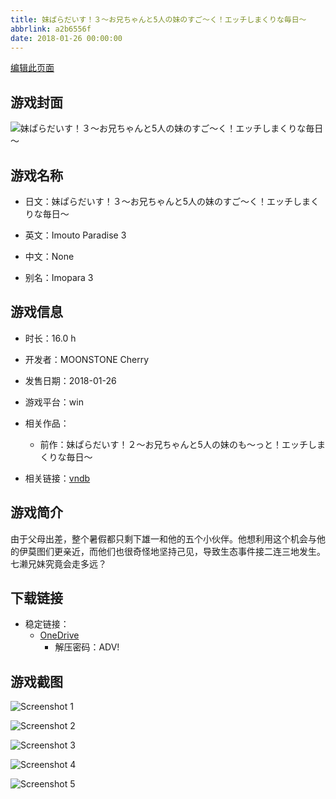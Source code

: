 ```yaml
---
title: 妹ぱらだいす！３～お兄ちゃんと5人の妹のすご～く！エッチしまくりな毎日～
abbrlink: a2b6556f
date: 2018-01-26 00:00:00
---
```

[编辑此页面](https://github.com/ACG-3/ADV3-source/blob/main/source/_posts/games/%E5%A6%B9%E3%81%B1%E3%82%89%E3%81%A0%E3%81%84%E3%81%99%EF%BC%81%EF%BC%93%EF%BD%9E%E3%81%8A%E5%85%84%E3%81%A1%E3%82%83%E3%82%93%E3%81%A85%E4%BA%BA%E3%81%AE%E5%A6%B9%E3%81%AE%E3%81%99%E3%81%94%EF%BD%9E%E3%81%8F%EF%BC%81%E3%82%A8%E3%83%83%E3%83%81%E3%81%97%E3%81%BE%E3%81%8F%E3%82%8A%E3%81%AA%E6%AF%8E%E6%97%A5%EF%BD%9E.md)

## 游戏封面

![妹ぱらだいす！３～お兄ちゃんと5人の妹のすご～く！エッチしまくりな毎日～](https://pan.timero.xyz/d/onedrive/img_lib_001/%E5%A6%B9%E3%81%B1%E3%82%89%E3%81%A0%E3%81%84%E3%81%99%EF%BC%81%EF%BC%93%EF%BD%9E%E3%81%8A%E5%85%84%E3%81%A1%E3%82%83%E3%82%93%E3%81%A85%E4%BA%BA%E3%81%AE%E5%A6%B9%E3%81%AE%E3%81%99%E3%81%94%EF%BD%9E%E3%81%8F%EF%BC%81%E3%82%A8%E3%83%83%E3%83%81%E3%81%97%E3%81%BE%E3%81%8F%E3%82%8A%E3%81%AA%E6%AF%8E%E6%97%A5%EF%BD%9E_cover.avif)


## 游戏名称

- 日文：妹ぱらだいす！３～お兄ちゃんと5人の妹のすご～く！エッチしまくりな毎日～
- 英文：Imouto Paradise 3
- 中文：None

- 别名：Imopara 3


## 游戏信息

- 时长：16.0 h
- 开发者：MOONSTONE Cherry
- 发售日期：2018-01-26
- 游戏平台：win
- 相关作品：
   - 前作：妹ぱらだいす！２～お兄ちゃんと5人の妹のも～っと！エッチしまくりな毎日～

- 相关链接：[vndb](https://vndb.org/v21766)


## 游戏简介

由于父母出差，整个暑假都只剩下雄一和他的五个小伙伴。他想利用这个机会与他的伊莫图们更亲近，而他们也很奇怪地坚持己见，导致生态事件接二连三地发生。七濑兄妹究竟会走多远？




## 下载链接

- 稳定链接：
    - [OneDrive](https://pan.timero.xyz/onedrive/adv_lib_001/%E5%A6%B9%E3%81%B1%E3%82%89%E3%81%A0%E3%81%84%E3%81%99%EF%BC%81%EF%BC%93%EF%BD%9E%E3%81%8A%E5%85%84%E3%81%A1%E3%82%83%E3%82%93%E3%81%A85%E4%BA%BA%E3%81%AE%E5%A6%B9%E3%81%AE%E3%81%99%E3%81%94%EF%BD%9E%E3%81%8F%EF%BC%81%E3%82%A8%E3%83%83%E3%83%81%E3%81%97%E3%81%BE%E3%81%8F%E3%82%8A%E3%81%AA%E6%AF%8E%E6%97%A5%EF%BD%9E)
        - 解压密码：ADV!



## 游戏截图


![Screenshot 1](https://pan.timero.xyz/d/onedrive/img_lib_001/%E5%A6%B9%E3%81%B1%E3%82%89%E3%81%A0%E3%81%84%E3%81%99%EF%BC%81%EF%BC%93%EF%BD%9E%E3%81%8A%E5%85%84%E3%81%A1%E3%82%83%E3%82%93%E3%81%A85%E4%BA%BA%E3%81%AE%E5%A6%B9%E3%81%AE%E3%81%99%E3%81%94%EF%BD%9E%E3%81%8F%EF%BC%81%E3%82%A8%E3%83%83%E3%83%81%E3%81%97%E3%81%BE%E3%81%8F%E3%82%8A%E3%81%AA%E6%AF%8E%E6%97%A5%EF%BD%9E_Screenshot_1.avif)

![Screenshot 2](https://pan.timero.xyz/d/onedrive/img_lib_001/%E5%A6%B9%E3%81%B1%E3%82%89%E3%81%A0%E3%81%84%E3%81%99%EF%BC%81%EF%BC%93%EF%BD%9E%E3%81%8A%E5%85%84%E3%81%A1%E3%82%83%E3%82%93%E3%81%A85%E4%BA%BA%E3%81%AE%E5%A6%B9%E3%81%AE%E3%81%99%E3%81%94%EF%BD%9E%E3%81%8F%EF%BC%81%E3%82%A8%E3%83%83%E3%83%81%E3%81%97%E3%81%BE%E3%81%8F%E3%82%8A%E3%81%AA%E6%AF%8E%E6%97%A5%EF%BD%9E_Screenshot_2.avif)

![Screenshot 3](https://pan.timero.xyz/d/onedrive/img_lib_001/%E5%A6%B9%E3%81%B1%E3%82%89%E3%81%A0%E3%81%84%E3%81%99%EF%BC%81%EF%BC%93%EF%BD%9E%E3%81%8A%E5%85%84%E3%81%A1%E3%82%83%E3%82%93%E3%81%A85%E4%BA%BA%E3%81%AE%E5%A6%B9%E3%81%AE%E3%81%99%E3%81%94%EF%BD%9E%E3%81%8F%EF%BC%81%E3%82%A8%E3%83%83%E3%83%81%E3%81%97%E3%81%BE%E3%81%8F%E3%82%8A%E3%81%AA%E6%AF%8E%E6%97%A5%EF%BD%9E_Screenshot_3.avif)

![Screenshot 4](https://pan.timero.xyz/d/onedrive/img_lib_001/%E5%A6%B9%E3%81%B1%E3%82%89%E3%81%A0%E3%81%84%E3%81%99%EF%BC%81%EF%BC%93%EF%BD%9E%E3%81%8A%E5%85%84%E3%81%A1%E3%82%83%E3%82%93%E3%81%A85%E4%BA%BA%E3%81%AE%E5%A6%B9%E3%81%AE%E3%81%99%E3%81%94%EF%BD%9E%E3%81%8F%EF%BC%81%E3%82%A8%E3%83%83%E3%83%81%E3%81%97%E3%81%BE%E3%81%8F%E3%82%8A%E3%81%AA%E6%AF%8E%E6%97%A5%EF%BD%9E_Screenshot_4.avif)

![Screenshot 5](https://pan.timero.xyz/d/onedrive/img_lib_001/%E5%A6%B9%E3%81%B1%E3%82%89%E3%81%A0%E3%81%84%E3%81%99%EF%BC%81%EF%BC%93%EF%BD%9E%E3%81%8A%E5%85%84%E3%81%A1%E3%82%83%E3%82%93%E3%81%A85%E4%BA%BA%E3%81%AE%E5%A6%B9%E3%81%AE%E3%81%99%E3%81%94%EF%BD%9E%E3%81%8F%EF%BC%81%E3%82%A8%E3%83%83%E3%83%81%E3%81%97%E3%81%BE%E3%81%8F%E3%82%8A%E3%81%AA%E6%AF%8E%E6%97%A5%EF%BD%9E_Screenshot_5.avif)

